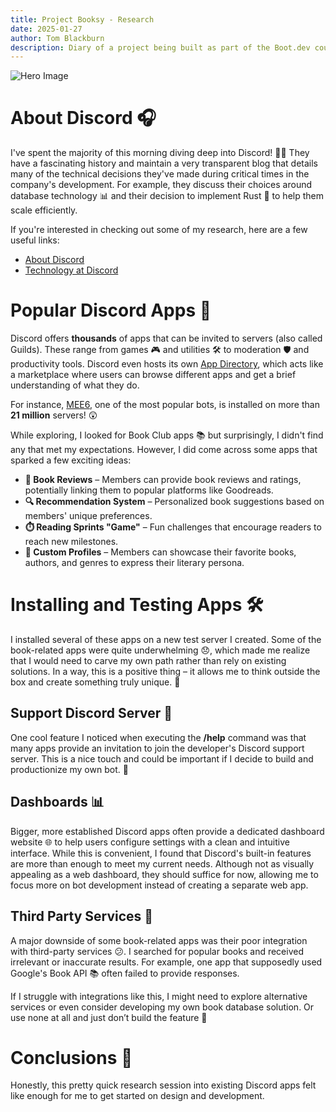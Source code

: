 ```yaml
---
title: Project Booksy - Research
date: 2025-01-27
author: Tom Blackburn
description: Diary of a project being built as part of the Boot.dev course
---
```


![Hero Image](https://images.unsplash.com/photo-1501504905252-473c47e087f8?q=80&w=1974&auto=format&fit=crop&ixlib=rb-4.0.3&ixid=M3wxMjA3fDB8MHxwaG90by1wYWdlfHx8fGVufDB8fHx8fA%3D%3D)


# About Discord **🎧**

I've spent the majority of this morning diving deep into Discord! 🕵️‍♂️ They have a fascinating history and maintain a very transparent blog that details many of the technical decisions they've made during critical times in the company's development. For example, they discuss their choices around database technology 📊 and their decision to implement Rust 🦀 to help them scale efficiently.

If you're interested in checking out some of my research, here are a few useful links:

- [About Discord](https://tomblackburnblog.netlify.app/posts/discord-developer---about-discord/)
- [Technology at Discord](https://tomblackburnblog.netlify.app/posts/discord-developer---technology/)

# Popular Discord Apps **🚀**

Discord offers **thousands** of apps that can be invited to servers (also called Guilds). These range from games 🎮 and utilities 🛠️ to moderation 🛡️ and productivity tools. Discord even hosts its own [App Directory](https://discord.com/discovery/applications), which acts like a marketplace where users can browse different apps and get a brief understanding of what they do.

For instance, [MEE6](https://mee6.xyz/en), one of the most popular bots, is installed on more than **21 million** servers! 😲

While exploring, I looked for Book Club apps 📚 but surprisingly, I didn't find any that met my expectations. However, I did come across some apps that sparked a few exciting ideas:

- **📖 Book Reviews** – Members can provide book reviews and ratings, potentially linking them to popular platforms like Goodreads.
- **🔍 Recommendation System** – Personalized book suggestions based on members' unique preferences.
- **⏱️ Reading Sprints "Game"** – Fun challenges that encourage readers to reach new milestones.
- **👤 Custom Profiles** – Members can showcase their favorite books, authors, and genres to express their literary persona.

# Installing and Testing Apps **🛠️**

I installed several of these apps on a new test server I created. Some of the book-related apps were quite underwhelming 😞, which made me realize that I would need to carve my own path rather than rely on existing solutions. In a way, this is a positive thing – it allows me to think outside the box and create something truly unique. 🌟

## Support Discord Server **🔗**

One cool feature I noticed when executing the **/help** command was that many apps provide an invitation to join the developer's Discord support server. This is a nice touch and could be important if I decide to build and productionize my own bot. 👥

## Dashboards **📊**

Bigger, more established Discord apps often provide a dedicated dashboard website 🌐 to help users configure settings with a clean and intuitive interface. While this is convenient, I found that Discord's built-in features are more than enough to meet my current needs. Although not as visually appealing as a web dashboard, they should suffice for now, allowing me to focus more on bot development instead of creating a separate web app.

## Third Party Services **🔄**

A major downside of some book-related apps was their poor integration with third-party services 😕. I searched for popular books and received irrelevant or inaccurate results. For example, one app that supposedly used Google's Book API 📚 often failed to provide responses.

If I struggle with integrations like this, I might need to explore alternative services or even consider developing my own book database solution. Or use none at all and just don’t build the feature 🤔

# Conclusions 🍷

Honestly, this pretty quick research session into existing Discord apps felt like enough for me to get started on design and development.